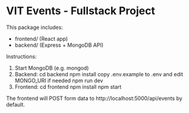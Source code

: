 # VIT Events - Fullstack Project

This package includes:
- frontend/  (React app)
- backend/   (Express + MongoDB API)

Instructions:
1. Start MongoDB (e.g. mongod)
2. Backend:
   cd backend
   npm install
   copy .env.example to .env and edit MONGO_URI if needed
   npm run dev
3. Frontend:
   cd frontend
   npm install
   npm start

The frontend will POST form data to http://localhost:5000/api/events by default.
